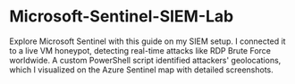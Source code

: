 # Microsoft-Sentinel-SIEM-Lab
Explore Microsoft Sentinel with this guide on my SIEM setup. I connected it to a live VM honeypot, detecting real-time attacks like RDP Brute Force worldwide. A custom PowerShell script identified attackers' geolocations, which I visualized on the Azure Sentinel map with detailed screenshots.
